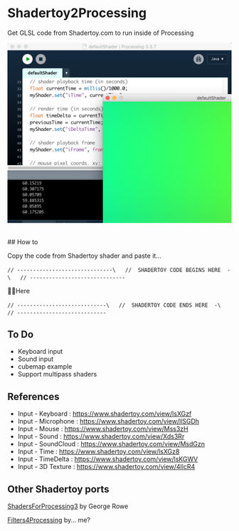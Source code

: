 # Shadertoy2Processing
Get GLSL code from Shadertoy.com to run inside of Processing

![screenshot](https://github.com/SableRaf/Shadertoy2Processing/blob/master/screenshots/001.png)

\
## How to

Copy the code from Shadertoy shader and paste it...

`// ------------------------------\  
//  SHADERTOY CODE BEGINS HERE  -\  
// ------------------------------`

☝🏻Here

`// ----------------------------\  
//  SHADERTOY CODE ENDS HERE  -\  
// ----------------------------`

## To Do
- Keyboard input
- Sound input
- cubemap example
- Support multipass shaders


## References
- Input - Keyboard    : https://www.shadertoy.com/view/lsXGzf
- Input - Microphone  : https://www.shadertoy.com/view/llSGDh
- Input - Mouse       : https://www.shadertoy.com/view/Mss3zH
- Input - Sound       : https://www.shadertoy.com/view/Xds3Rr
- Input - SoundCloud  : https://www.shadertoy.com/view/MsdGzn
- Input - Time        : https://www.shadertoy.com/view/lsXGz8
- Input - TimeDelta   : https://www.shadertoy.com/view/lsKGWV
- Input - 3D Texture  : https://www.shadertoy.com/view/4llcR4

## Other Shadertoy ports

[ShadersForProcessing3](https://github.com/georgehenryrowe/ShadersForProcessing3) by George Rowe

[Filters4Processing](https://github.com/SableRaf/Filters4Processing) by... me?
